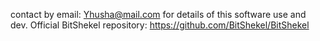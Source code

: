 contact by email: Yhusha@mail.com for details of this software use and dev. 
Official BitShekel repository: https://github.com/BitShekel/BitShekel
